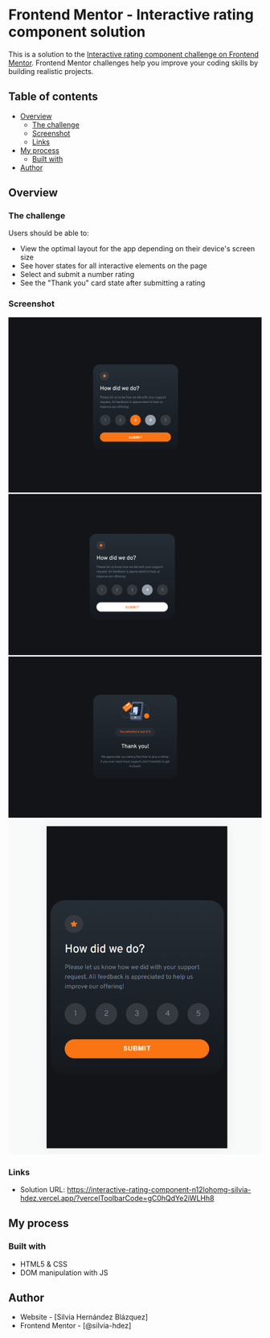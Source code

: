 # Frontend Mentor - Interactive rating component solution

This is a solution to the [Interactive rating component challenge on Frontend Mentor](https://www.frontendmentor.io/challenges/interactive-rating-component-koxpeBUmI). Frontend Mentor challenges help you improve your coding skills by building realistic projects. 

## Table of contents

- [Overview](#overview)
  - [The challenge](#the-challenge)
  - [Screenshot](#screenshot)
  - [Links](#links)
- [My process](#my-process)
  - [Built with](#built-with)
- [Author](#author)


## Overview

### The challenge

Users should be able to:

- View the optimal layout for the app depending on their device's screen size
- See hover states for all interactive elements on the page
- Select and submit a number rating
- See the "Thank you" card state after submitting a rating

### Screenshot

![](./design/screenshots/rateSelected.png)
![](./design/screenshots/submitRate.png)
![](./design/screenshots/thankYou.png)
![](./design/screenshots/mobileVersion.png)


### Links

- Solution URL: https://interactive-rating-component-n12lohomg-silvia-hdez.vercel.app/?vercelToolbarCode=gC0hQdYe2iWLHh8


## My process

### Built with

- HTML5 & CSS
- DOM manipulation with JS


## Author

- Website - [Silvia Hernández Blázquez]
- Frontend Mentor - [@silvia-hdez]


